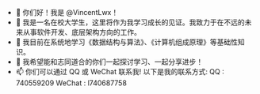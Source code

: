 - 👋 你们好！我是 @VincentLwx！
- 👀 我是一名在校大学生，这里将作为我学习成长的见证。我致力于在不远的未来从事软件开发、底层架构方向的工作。
- 🌱 我目前在系统地学习《数据结构与算法》、《计算机组成原理》等基础性知识。
- 💞️ 我希望能和志同道合的你们一起探讨学习、一起分享进步！
- 📫 你们可以通过 QQ 或 WeChat 联系我!
      以下是我的联系方式:
      QQ : 740559209
      WeChat : l740687758
<!---
VincentLwx/VincentLwx is a ✨ special ✨ repository because its `README.md` (this file) appears on your GitHub profile.
You can click the Preview link to take a look at your changes.
--->
